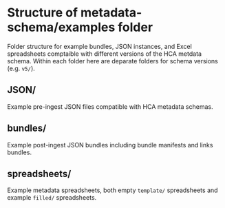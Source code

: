 # Structure of metadata-schema/examples folder

Folder structure for example bundles, JSON instances, and Excel spreadsheets comptaible with different versions of the HCA metdata schema. Within each folder here are deparate folders for schema versions (e.g. `v5/`).

## JSON/

Example pre-ingest JSON files compatible with HCA metadata schemas.

## bundles/

Example post-ingest JSON bundles including bundle manifests and links bundles.

## spreadsheets/

Example metadata spreadsheets, both empty `template/` spreadsheets and example `filled/` spreadsheets.

